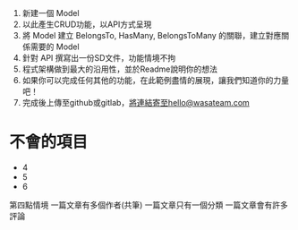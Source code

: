 1. 新建一個 Model
2. 以此產生CRUD功能，以API方式呈現
3. 將 Model 建立 BelongsTo, HasMany, BelongsToMany 的關聯，建立對應關係需要的 Model
4. 針對 API 撰寫出一份SD文件，功能情境不拘
5. 程式架構做到最大的沿用性，並於Readme說明你的想法
6. 如果你可以完成任何其他的功能，在此範例盡情的展現，讓我們知道你的力量吧！
7. 完成後上傳至github或gitlab，將連結寄至hello@wasateam.com

# 不會的項目
- 4
- 5
- 6

第四點情境
一篇文章有多個作者(共筆)
一篇文章只有一個分類
一篇文章會有許多評論


